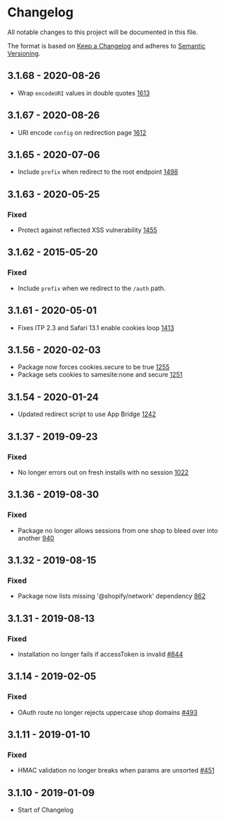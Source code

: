 # Changelog

All notable changes to this project will be documented in this file.

The format is based on [Keep a Changelog](http://keepachangelog.com/en/1.0.0/)
and adheres to [Semantic Versioning](http://semver.org/spec/v2.0.0.html).

## 3.1.68 - 2020-08-26

- Wrap `encodeURI` values in double quotes [1613](https://github.com/Shopify/quilt/pull/1613)

## 3.1.67 - 2020-08-26

- URI encode `config` on redirection page [1612](https://github.com/Shopify/quilt/pull/1612)

## 3.1.65 - 2020-07-06

- Include `prefix` when redirect to the root endpoint [1498](https://github.com/Shopify/quilt/pull/1498)

## 3.1.63 - 2020-05-25

### Fixed

- Protect against reflected XSS vulnerability [1455](https://github.com/Shopify/quilt/pull/1455)

## 3.1.62 - 2015-05-20

### Fixed

- Include `prefix` when we redirect to the `/auth` path.

## 3.1.61 - 2020-05-01

- Fixes ITP 2.3 and Safari 13.1 enable cookies loop [1413](https://github.com/Shopify/quilt/pull/1413)

## 3.1.56 - 2020-02-03

- Package now forces cookies.secure to be true [1255](https://github.com/Shopify/quilt/pull/1255)
- Package sets cookies to samesite:none and secure [1251](https://github.com/Shopify/quilt/pull/1251)

## 3.1.54 - 2020-01-24

- Updated redirect script to use App Bridge [1242](https://github.com/Shopify/quilt/pull/1242)

## 3.1.37 - 2019-09-23

### Fixed

- No longer errors out on fresh installs with no session [1022](https://github.com/Shopify/quilt/pull/1022)

## 3.1.36 - 2019-08-30

### Fixed

- Package no longer allows sessions from one shop to bleed over into another [940](https://github.com/Shopify/quilt/pull/940)

## 3.1.32 - 2019-08-15

### Fixed

- Package now lists missing '@shopify/network' dependency [862](https://github.com/Shopify/quilt/pull/862)

## 3.1.31 - 2019-08-13

### Fixed

- Installation no longer fails if accessToken is invalid [#844](https://github.com/Shopify/quilt/pull/844)

## 3.1.14 - 2019-02-05

### Fixed

- OAuth route no longer rejects uppercase shop domains [#493](https://github.com/Shopify/quilt/pull/493)

## 3.1.11 - 2019-01-10

### Fixed

- HMAC validation no longer breaks when params are unsorted [#451](https://github.com/Shopify/quilt/pull/451)

## 3.1.10 - 2019-01-09

- Start of Changelog
